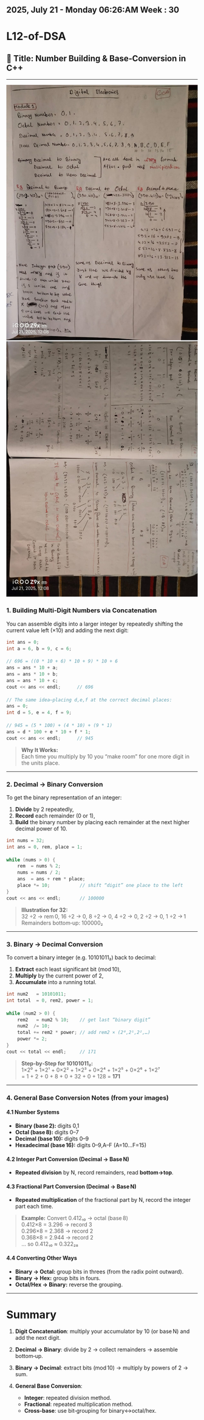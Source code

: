 ## 2025, July 21 - Monday 06:26:AM Week : 30

# L12-of-DSA

## 📘 Title: **Number Building & Base‑Conversion in C++**

---

![first note](../Images&PDF/image.png)
![first note](../Images&PDF/image2.png)


### 1. Building Multi‑Digit Numbers via Concatenation

You can assemble digits into a larger integer by repeatedly shifting the current value left (×10) and adding the next digit:

```cpp
int ans = 0;
int a = 6, b = 9, c = 6;

// 696 = ((0 * 10 + 6) * 10 + 9) * 10 + 6
ans = ans * 10 + a;
ans = ans * 10 + b;
ans = ans * 10 + c;
cout << ans << endl;      // 696

// The same idea—placing d,e,f at the correct decimal places:
ans = 0;
int d = 5, e = 4, f = 9;

// 945 = (5 * 100) + (4 * 10) + (9 * 1)
ans = d * 100 + e * 10 + f * 1;
cout << ans << endl;      // 945
```

> **Why It Works:**  
> Each time you multiply by 10 you “make room” for one more digit in the units place.

---

### 2. Decimal → Binary Conversion

To get the binary representation of an integer:

1. **Divide** by 2 repeatedly,
2. **Record** each remainder (0 or 1),
3. **Build** the binary number by placing each remainder at the next higher decimal power of 10.

```cpp
int nums = 32;
int ans = 0, rem, place = 1;

while (nums > 0) {
    rem  = nums % 2;
    nums = nums / 2;
    ans  = ans + rem * place;
    place *= 10;           // shift “digit” one place to the left
}
cout << ans << endl;       // 100000
```

> **Illustration for 32:**  
> 32 ÷2 → rem 0, 16 ÷2 → 0, 8 ÷2 → 0, 4 ÷2 → 0, 2 ÷2 → 0, 1 ÷2 → 1  
> Remainders bottom‑up: 100000₂

---

### 3. Binary → Decimal Conversion

To convert a binary integer (e.g. 10101011₂) back to decimal:

1. **Extract** each least significant bit (mod 10),
2. **Multiply** by the current power of 2,
3. **Accumulate** into a running total.

```cpp
int num2   = 10101011;
int total  = 0, rem2, power = 1;

while (num2 > 0) {
    rem2   = num2 % 10;    // get last “binary digit”
    num2  /= 10;
    total += rem2 * power; // add rem2 × (2⁰,2¹,2²,…)
    power *= 2;
}
cout << total << endl;     // 171
```

> **Step‑by‑Step for 10101011₂:**  
> 1×2⁰ + 1×2¹ + 0×2² + 1×2³ + 0×2⁴ + 1×2⁵ + 0×2⁶ + 1×2⁷  
> = 1 + 2 + 0 + 8 + 0 + 32 + 0 + 128 = **171**

---

### 4. General Base Conversion Notes (from your images)

#### 4.1 Number Systems

- **Binary (base 2):** digits 0,1
- **Octal (base 8):** digits 0–7
- **Decimal (base 10):** digits 0–9
- **Hexadecimal (base 16):** digits 0–9,A–F (A=10…F=15)

#### 4.2 Integer Part Conversion (Decimal → Base N)

- **Repeated division** by N, record remainders, read **bottom→top**.

#### 4.3 Fractional Part Conversion (Decimal → Base N)

- **Repeated multiplication** of the fractional part by N, record the integer part each time.

> **Example:** Convert 0.412₁₀ → octal (base 8)  
> 0.412×8 = 3.296 → record 3  
> 0.296×8 = 2.368 → record 2  
> 0.368×8 = 2.944 → record 2  
> … so 0.412₁₀ ≈ 0.322₂₈

#### 4.4 Converting Other Ways

- **Binary → Octal:** group bits in threes (from the radix point outward).
- **Binary → Hex:** group bits in fours.
- **Octal/Hex → Binary:** reverse the grouping.

---

# Summary

1. **Digit Concatenation**: multiply your accumulator by 10 (or base N) and add the next digit.
2. **Decimal → Binary**: divide by 2 → collect remainders → assemble bottom‑up.
3. **Binary → Decimal**: extract bits (mod 10) → multiply by powers of 2 → sum.
4. **General Base Conversion**:

   - **Integer**: repeated division method.
   - **Fractional**: repeated multiplication method.
   - **Cross‑base**: use bit‑grouping for binary↔octal/hex.
